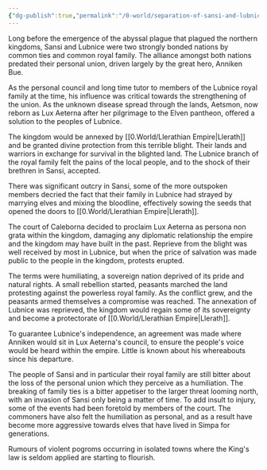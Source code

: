 ```yaml
---
{"dg-publish":true,"permalink":"/0-world/separation-of-sansi-and-lubnice/"}
---
```


Long before the emergence of the abyssal plague that plagued the northern kingdoms, Sansi and Lubnice were two strongly bonded nations by common ties and common royal family. The alliance amongst both nations predated their personal union, driven largely by the great hero, Anniken Bue. 

As the personal council and long time tutor to members of the Lubnice royal family at the time, his influence was critical towards the strengthening of the union. As the unknown disease spread through the lands, Aetsmon, now reborn as Lux Aeterna after her pilgrimage to the Elven pantheon, offered a solution to the peoples of Lubnice. 

The kingdom would be annexed by [[0.World/Llerathian Empire\|Llerath]] and be granted divine protection from this terrible blight. Their lands and warriors in exchange for survival in the blighted land. The Lubnice branch of the royal family felt the pains of the local people, and to the shock of their brethren in Sansi, accepted. 

There was significant outcry in Sansi, some of the more outspoken members decried the fact that their family in Lubnice had strayed by marrying elves and mixing the bloodline, effectively sowing the seeds that opened the doors to [[0.World/Llerathian Empire\|Llerath]]. 

The court of Caleborna decided to proclaim Lux Aeterna as persona non grata within the kingdom, damaging any diplomatic relationship the empire and the kingdom may have built in the past. Reprieve from the blight was well received by most in Lubnice, but when the price of salvation was made public to the people in the kingdom, protests erupted. 

The terms were humiliating, a sovereign nation deprived of its pride and natural rights. A small rebellion started, peasants marched the land protesting against the powerless royal family. As the conflict grew, and the peasants armed themselves a compromise was reached. The annexation of Lubnice was reprieved, the kingdom would regain some of its sovereignty and become a protectorate of [[0.World/Llerathian Empire\|Llerath]]. 

To guarantee Lubnice's independence, an agreement was made where Anniken would sit in Lux Aeterna's council, to ensure the people's voice would be heard within the empire. Little is known about his whereabouts since his departure. 

The people of Sansi and in particular their royal family are still bitter about the loss of the personal union which they perceive as a humiliation. The breaking of family ties is a bitter appetiser to the larger threat looming north, with an invasion of Sansi only being a matter of time. To add insult to injury, some of the events had been foretold by members of the court. The commoners have also felt the humiliation as personal, and as a result have become more aggressive towards elves that have lived in Simpa for generations. 

Rumours of violent pogroms occurring in isolated towns where the King's law is seldom applied are starting to flourish.
